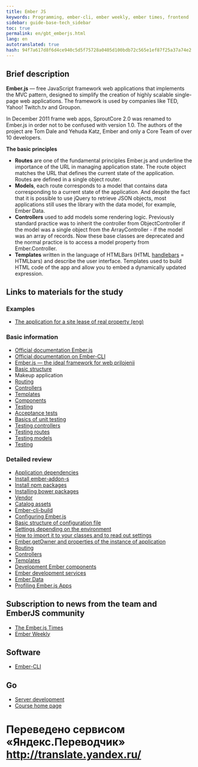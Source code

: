 ```yaml
---
title: Ember JS
keywords: Programming, ember-cli, ember weekly, ember times, frontend
sidebar: guide-base-tech_sidebar
toc: true
permalink: en/gbt_emberjs.html
lang: en 
autotranslated: true 
hash: 94f7a617d8f6d4ce940c5d5f75728a0405d100bdb72c565e1ef87f25a37a74e2
---
```


## Brief description

**Ember.js** — free JavaScript framework web applications that implements the MVC pattern, designed to simplify the creation of highly scalable single-page web applications. The framework is used by companies like TED, Yahoo! Twitch.tv and Groupon.

In December 2011 frame web apps, SproutCore 2.0 was renamed to Ember.js in order not to be confused with version 1.0. The authors of the project are Tom Dale and Yehuda Katz, Ember and only a Core Team of over 10 developers.

**The basic principles**
* **Routes** are one of the fundamental principles Ember.js and underline the importance of the URL in managing application state. The route object matches the URL that defines the current state of the application. Routes are defined in a single object router.
* **Models**, each route corresponds to a model that contains data corresponding to a current state of the application. And despite the fact that it is possible to use jQuery to retrieve JSON objects, most applications still uses the library with the data model, for example, Ember Data.
* **Controllers** used to add models some rendering logic. Previously standard practice was to inherit the controller from ObjectController if the model was a single object from the ArrayController - if the model was an array of records. Now these base classes are deprecated and the normal practice is to access a model property from Ember.Controller.
* **Templates** written in the language of HTMLBars (HTML [handlebars](http://handlebarsjs.com/) = HTMLbars) and describe the user interface. Templates used to build HTML code of the app and allow you to embed a dynamically updated expression.

## Links to materials for the study

### Examples

* [The application for a site lease of real property (eng)](https://guides.emberjs.com/v2.16.0/tutorial/ember-cli/)

### Basic information

* [Official documentation Ember.js](https://guides.emberjs.com/v2.16.0/)
* [Official documentation on Ember-CLI](https://ember-cli.com/user-guide/)
* [Ember.js — the ideal framework for web prilojenii](https://medium.com/devschacht/graham-cox-ember-the-perfect-framework-for-web-applications-970e817ded98)
* [Basic structure](https://guides.emberjs.com/release/getting-started/core-concepts/)
* Makeup application
* [Routing](https://guides.emberjs.com/release/routing/)
* [Controllers](https://guides.emberjs.com/release/controllers/)
* [Templates](https://guides.emberjs.com/release/templates/handlebars-basics/)
* [Components](https://guides.emberjs.com/release/components/defining-a-component/)
* [Testing](https://guides.emberjs.com/release/testing/)
* [Acceptance tests](https://guides.emberjs.com/release/testing/acceptance/)
* [Basics of unit testing](https://guides.emberjs.com/release/testing/unit-testing-basics/)
* [Testing controllers](https://guides.emberjs.com/release/testing/testing-controllers/)
* [Testing routes](https://guides.emberjs.com/release/testing/testing-routes/)
* [Testing models](https://guides.emberjs.com/release/testing/testing-models/)
* [Testing](https://guides.emberjs.com/release/testing/testing-components/)

### Detailed review

* [Application dependencies](https://guides.emberjs.com/release/addons-and-dependencies/managing-dependencies/)
* [Install ember-addon-s](gbt_embaddon.html)
* [Install npm packages](gbt_embnpm.html)
* [Installing bower packages](gbt_embbower.html)
* [Vendor](gbt_embvendor.html)
* [Catalog assets](gbt_embassets.html)
* [Ember-cli-build](gbt_embclibuild.html)
* [Configuring Ember.js](https://guides.emberjs.com/release/configuring-ember/configuring-your-app/)
* [Basic structure of configuration file](gbt_embbaseconf.html)
* [Settings depending on the environment](gbt_embsetting.html)
* [How to import it to your classes and to read out settings](gbt_embiosetting.html)
* [Ember.getOwner and properties of the instance of application](gbt_embgetowner.html)
* [Routing](gbt_embrout.html)
* [Controllers](gbt_embcontr.html)
* [Templates](gbt_embtemp.html)
* [Development Ember components](gbt_devcomp.html)
* [Ember development services](gbt_devservic.html)
* [Ember Data](gbt_emddata.html)
* [Profiling Ember.js Apps](https://speakerdeck.com/selvagsz/profiling-emberjs-apps)

## Subscription to news from the team and EmberJS community

* [The Ember.js Times](https://the-emberjs-times.ongoodbits.com/)
* [Ember Weekly](http://www.emberweekly.com/)

## Software

* [Ember-CLI](https://guides.emberjs.com/v2.16.0/getting-started/quick-start/)

## Go

* [Server development](gbt_backend.html)
* [Course home page](gbt_landing-page.html)



 # Переведено сервисом «Яндекс.Переводчик» http://translate.yandex.ru/